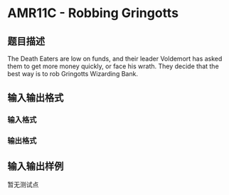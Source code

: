 # AMR11C - Robbing Gringotts

## 题目描述

The Death Eaters are low on funds, and their leader Voldemort has asked them to get more money quickly, or face his wrath. They decide that the best way is to rob Gringotts Wizarding Bank.

## 输入输出格式

### 输入格式

### 输出格式

## 输入输出样例

暂无测试点

